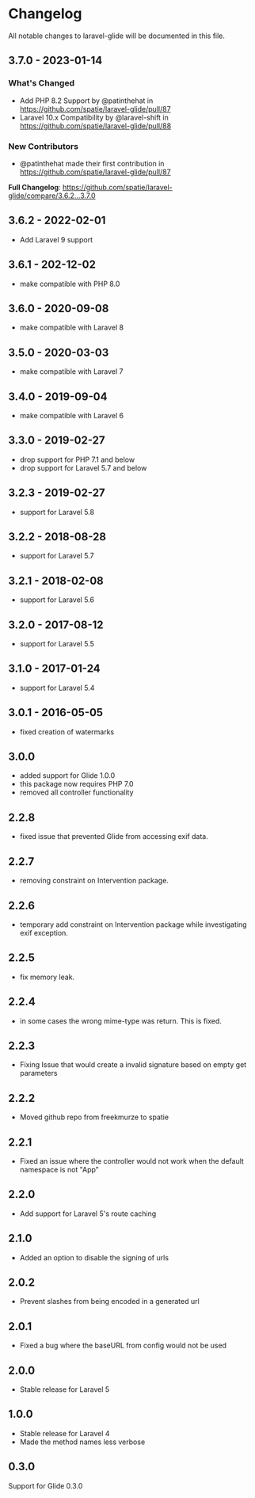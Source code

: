 # Changelog

All notable changes to laravel-glide will be documented in this file.

## 3.7.0 - 2023-01-14

### What's Changed

- Add PHP 8.2 Support by @patinthehat in https://github.com/spatie/laravel-glide/pull/87
- Laravel 10.x Compatibility by @laravel-shift in https://github.com/spatie/laravel-glide/pull/88

### New Contributors

- @patinthehat made their first contribution in https://github.com/spatie/laravel-glide/pull/87

**Full Changelog**: https://github.com/spatie/laravel-glide/compare/3.6.2...3.7.0

## 3.6.2 - 2022-02-01

- Add Laravel 9 support

## 3.6.1 - 202-12-02

- make compatible with PHP 8.0

## 3.6.0 - 2020-09-08

- make compatible with Laravel 8

## 3.5.0 - 2020-03-03

- make compatible with Laravel 7

## 3.4.0 - 2019-09-04

- make compatible with Laravel 6

## 3.3.0 - 2019-02-27

- drop support for PHP 7.1 and below
- drop support for Laravel 5.7 and below

## 3.2.3 - 2019-02-27

- support for Laravel 5.8

## 3.2.2 - 2018-08-28

- support for Laravel 5.7

## 3.2.1 - 2018-02-08

- support for Laravel 5.6

## 3.2.0 - 2017-08-12

- support for Laravel 5.5

## 3.1.0 - 2017-01-24

- support for Laravel 5.4

## 3.0.1 - 2016-05-05

- fixed creation of watermarks

## 3.0.0

- added support for Glide 1.0.0
- this package now requires PHP 7.0
- removed all controller functionality

## 2.2.8

- fixed issue that prevented Glide from accessing exif data.

## 2.2.7

- removing constraint on Intervention package.

## 2.2.6

- temporary add constraint on Intervention package while investigating exif exception.

## 2.2.5

- fix memory leak.

## 2.2.4

- in some cases the wrong mime-type was return. This is fixed.

## 2.2.3

- Fixing Issue that would create a invalid signature based on empty get parameters

## 2.2.2

- Moved github repo from freekmurze to spatie

## 2.2.1

- Fixed an issue where the controller would not work when the default namespace is not "App"

## 2.2.0

- Add support for Laravel 5's route caching

## 2.1.0

- Added an option to disable the signing of urls

## 2.0.2

- Prevent slashes from being encoded in a generated url

## 2.0.1

- Fixed a bug where the baseURL from config would not be used

## 2.0.0

- Stable release for Laravel 5

## 1.0.0

- Stable release for Laravel 4
- Made the method names less verbose

## 0.3.0

Support for Glide 0.3.0
